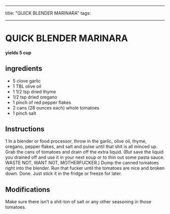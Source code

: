 
---
title: "QUICK BLENDER MARINARA"
tags:

---
# QUICK BLENDER MARINARA



#### yields  5 cup


## ingredients
* 5 clove garlic 
* 1 TBL olive oil 
* 1 1/2 tsp dried thyme 
* 1/2 tsp dried oregano 
* 1 pinch of red pepper flakes 
* 2 cans (28 ounces each) whole tomatoes 
* 1 pinch salt 



## Instructions
1 In a blender or food processor, throw in the garlic, olive oil, thyme, oregano, pepper flakes, and salt and pulse until that shit is all minced up. Grab the cans of tomatoes and drain off the extra liquid. (But save the liquid you drained off and use it in your next soup or to thin out some pasta sauce. WASTE NOT, WANT NOT, MOTHERFUCKER.) Dump the canned tomatoes right into the blender. Run that fucker until the tomatoes are nice and broken down. Done. Just stick it in the fridge or freeze for later.



## Modifications
Make sure there isn’t a shit-ton of salt or any other seasoning in those tomatoes.




